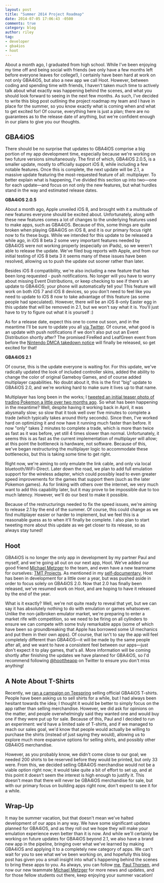 ```yaml
---
layout: post
title: "Summer 2014 Project Roadmap"
date: 2014-07-05 17:06:43 -0500
comments: true
category: blog
author: riley
tag:
- developer
- gba4ios
- hoot
---
```


About a month ago, I graduated from high school. While I've been enjoying my time off and being social with friends (we only have a few months left before everyone leaves for college!), I certainly have been hard at work on not only GBA4iOS, but also a new app we call Hoot. However, between coding and spending time with friends, I haven't taken much time to actively talk about what exactly was happening behind the scenes, and what you should look forward to seeing in the next few months. As such, I've decided to write this blog post outlining the project roadmap my team and I have in place for the summer, so you know exactly what is coming when and what to get excited for! Of course, everything here is just a plan; there are no guarantees as to the release date of anything, but we're confident enough in our plans to give you our thoughts.

<!-- more -->

## GBA4iOS ##

There should be no surprise that updates to GBA4iOS comprise a big portion of my app development time, especially because we're working on two future versions simultaneously. The first of which, GBA4iOS 2.0.5, is a smaller update, mostly to officially support iOS 8, while including a few notable features. Once this is complete, the next update will be 2.1, a massive update featuring the most-requested feature of all: multiplayer. To better explain what is happening, I've divided this section up into two—one for each update—and focus on not only the new features, but what hurdles stand in the way and estimated release dates.

**GBA4iOS 2.0.5**

About a month ago, Apple unveiled iOS 8, and brought with it a multitude of new features everyone should be excited about. Unfortunately, along with these new features comes a lot of changes to the underlying features used to make apps, such as GBA4iOS. Because of this, some things are quite broken when playing GBA4iOS on iOS 8, and it is our primary focus right now to fix these bugs. While we intended for this update to be released a while ago, in iOS 8 beta 2 some very important features needed by GBA4iOS were not working properly (especially on iPads), so we weren't able to release the update. We've filed bug reports with Apple, and from our initial testing of iOS 8 beta 3 it seems many of these issues have been resolved, allowing us to push the update out sooner rather than later.

Besides iOS 8 compatibility, we're also including a new feature that has been long requested - push notifications. No longer will you have to worry about missing Event Distributions, or keep checking to see if there's an update to GBA4iOS; your phone will automatically tell you! This feature will work on both iOS 7 and iOS 8 devices, so you don't need to feel like you need to update to iOS 8 now to take advantage of this feature (as some people had speculated). However, there _will_ be an iOS 8-only Easter egg in this update that will be removed in 2.1, but we won't say what it is. You'll just have to try to figure out what it is yourself :)

As for a release date, expect this one to come out soon, and in the meantime I'll be sure to update you all [via Twitter](https://twitter.com/rileytestut). Of course, what good is an update with push notifications if we don't also put out an Event Distribution shortly after? The promised FireRed and LeafGreen event from before the [Nintendo DMCA takedown notice](http://rileytestut.com/blog/2014/05/18/what-is-going-on-with-gba4ios/) will finally be released, so get excited for that!

**GBA4iOS 2.1**

Of course, this is the update everyone is waiting for. For this update, we've radically updated the look of included controller skins, added the ability to change the color of original Gameboy Games, and of course added multiplayer capabilities. No doubt about it, this is the first "big" update to GBA4iOS 2.0, and we're working hard to make sure it lives up to that name.

Multiplayer has long been in the works; I [tweeted an initial teaser photo of trading Pokemon a little over two months ago](https://twitter.com/rileytestut/status/454318993063432192). So what has been happening in the meantime? Well, despite having it working back in April, it was abysmally slow; so slow that it took well over five minutes to complete a trade (which typically takes around thirty seconds). Since then, I've worked hard on optimizing it and now have it running much faster than before. It now "only" takes 2 minutes to complete a trade, which is more than twice as fast as it was before, yet still 4 times slower than normal. Unfortunately, it seems this is as fast as the current implementation of multiplayer will allow; at this point the bottleneck is hardware, not software. Because of this, we've began restructuring the multiplayer logic to accommodate these bottlenecks, but this is taking some time to get right. 

Right now, we're aiming to only emulate the link cable, and only via local bluetooth/WiFi-Direct. Later down the road, we plan to add full emulation support for the wireless adapter, which could possibly lead to even greater speed improvements for the games that support them (such as the later Pokemon games). As for linking with others over the internet, we very much want to add this capability later, but it may prove to be impossible due to too much latency. However, we'll do our best to make it possible.

Because of the restructurings needed to fix the speed issues, we're aiming to release 2.1 by the end of the summer. Of course, this could change as we find multiplayer easier or harder to implement, but we feel this is a reasonable guess as to when it'll finally be complete. I also plan to start tweeting more about this update as we get closer to its release, so as always stay tuned!

## Hoot ##

GBA4iOS is no longer the only app in development by my partner Paul and myself, and we're going all out on our next app, Hoot. We've added our good friend [Michael Metzger](http://twitter.com/mikemetzger13) to the team, and even have a new teamname for ourselves: [TMT Projects](http://twitter.com/tmtprojects). As mentioned in my [self-documentary](http://youtu.be/BtWjjbei-vE), Hoot has been in development for a little over a year, but was pushed aside in order to focus solely on GBA4iOS 2.0. Now that 2.0 has finally been released, we've resumed work on Hoot, and are hoping to have it released by the end of the year. 

What is it exactly? Well, we're not quite ready to reveal that yet, but we can say it has absolutely nothing to do with emulation or games whatsoever. Unlike the non-jailbroken emulator market, we're preparing to enter a market rife with competition, so we need to be firing on all cylinders to ensure we can compete with some truly remarkable apps (some of which have been so groundbreaking that Apple has borrowed some UI mechanics and put them in their own apps). Of course, that isn't to say the app will feel completely different than GBA4iOS—it will be made by the same people after all, and we want to have a consistent feel between our apps—just don't expect it to play games, that's all. More information will be coming shortly after finishing the updates we have planned for GBA4iOS, so I'd recommend following [@hoottheapp](http://twitter.com/hoottheapp) on Twitter to ensure you don't miss anything!

## A Note About T-Shirts ##

Recently, we [ran a campaign on Teespring](http://teespring.com/gba4ios) selling official GBA4iOS T-shirts. People have been asking us to sell shirts for a while, but I had always been hesitant towards the idea; I thought it would be better to simply focus on the app rather than selling merchandise. However, we did ask for opinions on the matter, and people overwhelmingly said they wanted one and would buy one if they were put up for sale. Because of this, Paul and I decided to run an experiment: we'd have a limited sale of T-shirts, and if we managed to reach our sales goal, we'd know that people would actually be willing to purchase the shirts (instead of just saying they would), allowing us to explore much more expansive options for selling shirts, and possibly other GBA4iOS merchandise. 

However, as you probably know, we didn't come close to our goal; we needed 200 shirts to be reserved before they would be printed, but only 33 were. From this, we decided selling GBA4iOS merchandise would not be a viable option right now; it would take quite a bit of effort to set up, and at this point it doesn't seem the interest is high enough to justify it. This doesn't mean that there will never be GBA4iOS merchandise for sale, but with our primary focus on building apps right now, don't expect to see it for a while.

## Wrap-Up ##

It may be summer vacation, but that doesn't mean we've halted development of our apps in any way. We have some significant updates planned for GBA4iOS, and as they roll out we hope they will make your emulation experience even better than it is now. And while we'll certainly be working on future updates for GBA4iOS beyond 2.1, we also have a brand new app in the pipeline, bringing over what we've learned by making GBA4iOS and applying it to a completely new category of apps. We can't wait for you to see what we've been working on, and hopefully this blog post has given you a small insight into what's happening behind the scenes to bring these apps to you. As always, you can follow [me](http://twitter.com/rileytestut), [Paul Thorsen](http://twitter.com/pau1thor), and now our new teammate [Michael Metzger](http://twitter.com/mikemetzger13) for more news and updates, and for those fellow students out there, keep enjoying your summer vacation!

